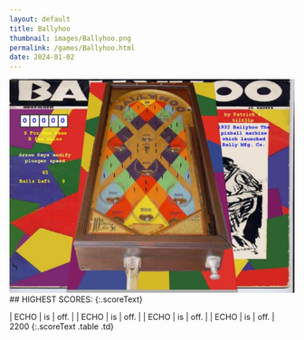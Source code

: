 ```yaml
---
layout: default
title: Ballyhoo
thumbnail: images/Ballyhoo.png
permalink: /games/Ballyhoo.html
date: 2024-01-02
---
```


<img src="../images/Ballyhoo.png" class="gameThumbnail img-fluid mx-auto align-middle">
## HIGHEST SCORES:
{:.scoreText}

| ECHO | is | off. | 
| ECHO | is | off. | 
| ECHO | is | off. | 
| ECHO | is | off. | 
2200 
{:.scoreText .table .td}
